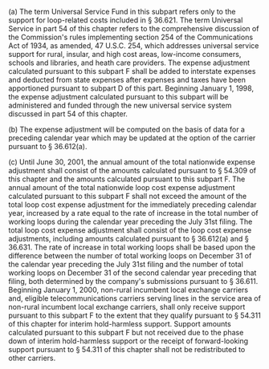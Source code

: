 (a) The term Universal Service Fund in this subpart refers only to the support for loop-related costs included in § 36.621. The term Universal Service in part 54 of this chapter refers to the comprehensive discussion of the Commission's rules implementing section 254 of the Communications Act of 1934, as amended, 47 U.S.C. 254, which addresses universal service support for rural, insular, and high cost areas, low-income consumers, schools and libraries, and heath care providers. The expense adjustment calculated pursuant to this subpart F shall be added to interstate expenses and deducted from state expenses after expenses and taxes have been apportioned pursuant to subpart D of this part. Beginning January 1, 1998, the expense adjustment calculated pursuant to this subpart will be administered and funded through the new universal service system discussed in part 54 of this chapter.

(b) The expense adjustment will be computed on the basis of data for a preceding calendar year which may be updated at the option of the carrier pursuant to § 36.612(a).

(c) Until June 30, 2001, the annual amount of the total nationwide expense adjustment shall consist of the amounts calculated pursuant to § 54.309 of this chapter and the amounts calculated pursuant to this subpart F. The annual amount of the total nationwide loop cost expense adjustment calculated pursuant to this subpart F shall not exceed the amount of the total loop cost expense adjustment for the immediately preceding calendar year, increased by a rate equal to the rate of increase in the total number of working loops during the calendar year preceding the July 31st filing. The total loop cost expense adjustment shall consist of the loop cost expense adjustments, including amounts calculated pursuant to § 36.612(a) and § 36.631. The rate of increase in total working loops shall be based upon the difference between the number of total working loops on December 31 of the calendar year preceding the July 31st filing and the number of total working loops on December 31 of the second calendar year preceding that filing, both determined by the company's submissions pursuant to § 36.611. Beginning January 1, 2000, non-rural incumbent local exchange carriers and, eligible telecommunications carriers serving lines in the service area of non-rural incumbent local exchange carriers, shall only receive support pursuant to this subpart F to the extent that they qualify pursuant to § 54.311 of this chapter for interim hold-harmless support. Support amounts calculated pursuant to this subpart F but not received due to the phase down of interim hold-harmless support or the receipt of forward-looking support pursuant to § 54.311 of this chapter shall not be redistributed to other carriers.

